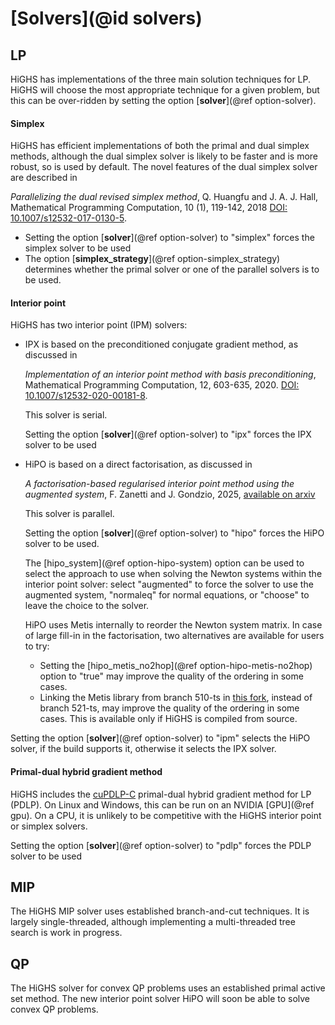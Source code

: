 # [Solvers](@id solvers)

## LP

HiGHS has implementations of the three main solution techniques for
LP. HiGHS will choose the most appropriate technique for a given
problem, but this can be over-ridden by setting the option
[__solver__](@ref option-solver).

#### Simplex

HiGHS has efficient implementations of both the primal and dual
simplex methods, although the dual simplex solver is likely to be
faster and is more robust, so is used by default. The novel features
of the dual simplex solver are described in

_Parallelizing the dual revised simplex method_, Q. Huangfu and
J. A. J. Hall, Mathematical Programming Computation, 10 (1), 119-142,
2018 [DOI:
10.1007/s12532-017-0130-5](https://link.springer.com/article/10.1007/s12532-017-0130-5).

* Setting the option [__solver__](@ref option-solver) to "simplex" forces the simplex solver to be used
* The option [__simplex\_strategy__](@ref option-simplex_strategy)
  determines whether the primal solver or one of the parallel solvers is
  to be used.

#### Interior point

HiGHS has two interior point (IPM) solvers:

* IPX is based on the preconditioned conjugate gradient method, as discussed in

  _Implementation of an interior point method with basis
  preconditioning_, Mathematical Programming Computation, 12, 603-635, 2020. [DOI:
  10.1007/s12532-020-00181-8](https://link.springer.com/article/10.1007/s12532-020-00181-8).

  This solver is serial.

  Setting the option [__solver__](@ref option-solver) to "ipx" forces the IPX solver to be used

* HiPO is based on a direct factorisation, as discussed in 

  _A factorisation-based regularised interior point method using the augmented system_, F. Zanetti and J. Gondzio, 2025, 
  [available on arxiv](https://arxiv.org/abs/2508.04370)

  This solver is parallel.

  Setting the option [__solver__](@ref option-solver) to "hipo" forces the HiPO solver to be used.

  The [hipo\_system](@ref option-hipo-system) option can be used to select the approach to use when solving the Newton systems 
  within the interior point solver: select "augmented" to force the solver to use the augmented system, "normaleq" for normal 
  equations, or "choose" to leave the choice to the solver.

  HiPO uses Metis internally to reorder the Newton system matrix. In case of large fill-in in the factorisation, two alternatives are available for users to try:
  * Setting the [hipo\_metis\_no2hop](@ref option-hipo-metis-no2hop) option to "true" may improve the quality of the ordering in some cases.
  * Linking the Metis library from branch 510-ts in [this fork](https://github.com/galabovaa/METIS/tree/510-ts), instead of branch 521-ts, may improve the quality of the ordering in some cases. This is available only if HiGHS is compiled from source.

Setting the option [__solver__](@ref option-solver) to "ipm" selects the HiPO solver, if the build supports it, otherwise it selects the IPX solver.

#### Primal-dual hybrid gradient method

HiGHS includes the [
cuPDLP-C](https://github.com/COPT-Public/cuPDLP-C) primal-dual hybrid
gradient method for LP (PDLP). On Linux and Windows, this can be run
on an NVIDIA [GPU](@ref gpu). On a CPU, it is unlikely to be
competitive with the HiGHS interior point or simplex solvers.

Setting the option [__solver__](@ref option-solver) to "pdlp" forces the PDLP solver to be used

## MIP

The HiGHS MIP solver uses established branch-and-cut techniques. It is
largely single-threaded, although implementing a multi-threaded tree
search is work in progress.

## QP

The HiGHS solver for convex QP problems uses an established primal
active set method. The new interior point solver HiPO will soon be able to
solve convex QP problems.



